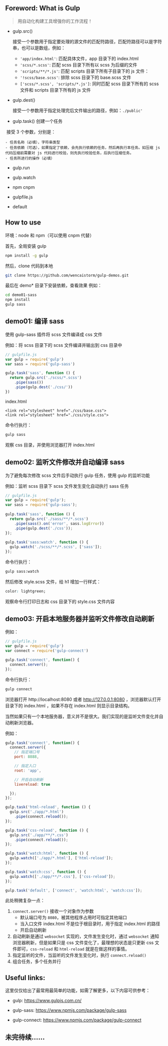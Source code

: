 


## Foreword: What is Gulp
> 用自动化构建工具增强你的工作流程！

+ gulp.src()

  接受一个参数用于指定要处理的源文件的匹配符路径，匹配符路径可以是字符串，也可以是数组，例如：
  
    - `'app/index.html'`: 匹配具体文件，app 目录下的 index.html
    - `'scss/*.scss'`: 匹配 scss 目录下所有以 scss 为后缀的文件
    - `'scripts/**/*.js'`: 匹配 scripts 目录下所有子目录下的 js 文件：
    - `'!scss/base.scss'`: 排除 scss 目录下的 base.scss 文件
    - `['scss/*.scss', 'scripts/*.js']`: 同时匹配 scss 目录下所有的 scss 文件和 scripts 目录下所有的 js 文件

+ gulp.dest()

  接受一个参数用于指定处理完后文件输出的路径，例如：`./public'`

+ gulp.task() 创建一个任务

  接受 3 个参数，分别是：
  
    - 任务名称（必填），字符串类型
    - 任务依赖（可选），如果指定了依赖，会先执行依赖的任务，然后再执行本任务。如压缩 js 代码压缩前需要对 js 代码进行校验，则先执行校验任务，后执行压缩任务。
    - 任务所进行的操作（必填）
    
+ gulp.run

+ gulp.watch

+ npm cnpm 

+ gulpfile.js

+ default

## How to use

环境：node 和 npm（可以使用 cnpm 代替）

首先，全局安装 gulp
```bash
npm install -g gulp
```

然后，clone 代码到本地
```bash
git clone https://github.com/wencaistorm/gulp-demos.git
```

最后在 demo* 目录下安装依赖，查看效果
例如：
```bash
cd demo01-sass
npm install
gulp sass
```

## demo01: 编译 sass

使用 gulp-sass 插件将 scss 文件编译成 css 文件

例如：将 scss 目录下的 scss 文件编译并输出到 css 目录中
```js
// gulpfile.js
var gulp = require('gulp')
var sass = require('gulp-sass')

gulp.task('sass', function () {
  return gulp.src('./scss/*.scss')
    .pipe(sass())
    .pipe(gulp.dest('./css/'))
})
```

index.html
```
<link rel="stylesheet" href="./css/base.css">
<link rel="stylesheet" href="./css/style.css">
```

命令行执行：
```bash
gulp sass
```

观察 css 目录，并使用浏览器打开 index.html

## demo02: 监听文件修改并自动编译 sass

为了避免每次修改 scss 文件后手动执行 gulp 任务，使用 gulp 的监听功能

例如：监听 scss 目录下 scss 文件发生变化自动执行 sass 任务
```js
// gulpfile.js
var gulp = require('gulp');
var sass = require('gulp-sass');
 
gulp.task('sass', function () {
  return gulp.src('./sass/**/*.scss')
    .pipe(sass().on('error', sass.logError))
    .pipe(gulp.dest('./css'));
});
 
gulp.task('sass:watch', function () {
  gulp.watch('./scss/**/*.scss', ['sass']);
});
```

命令行执行：
```bash
gulp sass:watch
```

然后修改 style.scss 文件，给 h1 增加一行样式：
```css
color: lightgreen;
```

观察命令行打印日志和 css 目录下的 style.css 文件内容

## demo03: 开启本地服务器并监听文件修改自动刷新

例如：
```js
// gulpfile.js
var gulp = require('gulp')
var connect = require('gulp-connect')

gulp.task('connect', function() {
  connect.server();
});
```

命令行执行：
```bash
gulp connect
```

浏览器打开 http://localhost:8080 或者 http://127.0.0.1:8080 ，浏览器默认打开目录下的 index.html ，如果不存在 index.html 则显示目录结构。

当然如果只有一个本地服务器，意义并不是很大。我们实现的是监听文件变化并自动刷新浏览器。

例如：
```js
gulp.task('connect', function() {
  connect.server({
    // 指定端口号
    port: 8888,

    // 指定入口
    root: 'app',

    // 开启自动刷新
    livereload: true

  });
});

gulp.task('html-reload', function () {
  gulp.src('./app/*.html')
    .pipe(connect.reload());
});

gulp.task('css-reload', function () {
  gulp.src('./app/**/*.css')
    .pipe(connect.reload());
});

gulp.task('watch:html', function () {
  gulp.watch(['./app/*.html'], ['html-reload']);
});

gulp.task('watch:css', function () {
  gulp.watch(['./app/**/*.css'], ['css-reload']);
});

gulp.task('default', ['connect', 'watch:html', 'watch:css']);
```
此处稍微复杂一点：
1. `connect.server()` 接收一个对象作为参数
    + 默认端口号为 `8080`，被其他程序占用时可指定其他端口
    + 当入口文件 index.html 不是位于根目录时，用于指定 index.html 的路径
    + 开启自动刷新
2. 自动刷新是通过 `websocket` 实现的，文件发生变化时，通过 `websocket` 通知浏览器刷新，但是如果只是 css 文件变化了，最理想的状态是只更新 css 文件即可，`css-reload` 和 `html-reload` 就是在做这样的事情。
3. 指定监听的文件，当监听的文件发生变化时，执行 `connect.reload()`
4. 组合任务，多个任务并行





## Useful links:

这里仅仅给出了最常用最简单的功能，如需了解更多，以下内容可供参考：

+ gulp: https://www.gulpjs.com.cn/

+ gulp-sass: https://www.npmjs.com/package/gulp-sass

+ gulp-connect: https://www.npmjs.com/package/gulp-connect

## 未完待续……
